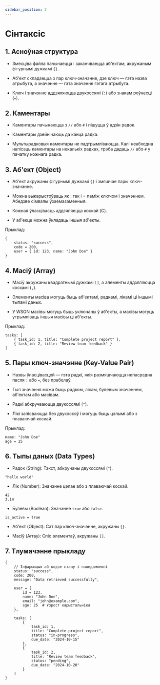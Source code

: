 ```yaml
---
sidebar_position: 2
---
```


# Сінтаксіс

## 1. Асноўная структура
* Змесціва файла пачынаецца і заканчваецца аб'ектам, акружаным фігурнымі дужкамі `{}`.

* Аб'ект складаецца з пар ключ-значэнне, дзе ключ — гэта назва атрыбута, а значэнне — гэта значэнне гэтага атрыбута.

* Ключ і значэнне аддзяляюцца двукоссямі (`:`) або знакам роўнасці (`=`).

## 2. Каментары
* Каментары пачынаюцца з `//` або `#` і пішуцца ў адзін радок.

* Каментары дзейнічаюць да канца радка.

* Мультырадковыя каментары не падтрымліваюцца. Калі неабходна напісаць каментары на некалькіх радках, трэба дадаць `//` або `#` у пачатку кожнага радка.

## 3. Аб'ект (Object)
* Аб'ект акружаны фігурнымі дужкамі `{}` і змяшчае пары ключ-значэнне.

* Можна выкарыстоўваць як : так і = паміж ключом і значэннем. Абедзве сімвалы ўзаемазаменныя.

* Кожная ўласцівасць аддзяляецца коскай (C).

* У аб'екце можна ўкладаць іншыя аб'екты.

Прыклад:

```
{
    status: "success",
    code = 200,
    user = { id: 123, name: "John Doe" }
}
```

## 4. Масіў (Array)
* Масіў акружаны квадратнымі дужкамі `[]`, а элементы аддзяляюцца коскамі (`,`).

* Элементы масіва могуць быць аб'ектамі, радкамі, лікамі ці іншымі тыпамі даных.

* У WSON масівы могуць быць уключаны ў аб'екты, а масівы могуць утрымліваць іншыя масівы ці аб'екты.

Прыклад:

```
tasks: [
    { task_id: 1, title: "Complete project report" },
    { task_id: 2, title: "Review team feedback" }
]
```

## 5. Пары ключ-значэнне (Key-Value Pair)
* Назвы ўласцівасцей — гэта радкі, якія размяшчаюцца непасрэдна пасля `:` або `=`, без прабелаў.

* Тып значэння можа быць радком, лікам, булевым значэннем, аб'ектам або масівам.

* Радкі абкручваюцца двукоссямі (`"`).

* Лікі запісваюцца без двукоссяў і могуць быць цэлымі або з плаваючай коскай.

Прыклад:

```
name: "John Doe"
age = 25
```

## 6. Тыпы даных (Data Types)
* Радок (String): Тэкст, абкручаны двукоссямі (`"`).

```
"hello world"
```

- Лік (Number): Значэнне цэлае або з плаваючай коскай.

```
42
3.14
```

- Булевы (Boolean): Значэнне `true` або `false`.

```
is_active = true
```

* Аб'ект (Object): Сэт пар ключ-значэнне, акружаны `{}`.

* Масіў (Array): Спіс элементаў, акружаны `[]`.

## 7. Тлумачэнне прыкладу

```ws
{
    // Інфармацыя аб кодзе стану і паведамленні
    status: "success",
    code: 200,
    message: "Data retrieved successfully",

    user = {
        id = 123,
        name: "John Doe",
        email: "john@example.com",
        age: 25  # Узрост карыстальніка
    },

    tasks: [
        {
            task_id: 1,
            title: "Complete project report",
            status: "in-progress",
            due_date: "2024-10-15"
        },
        {
            task_id: 2,
            title: "Review team feedback",
            status: "pending",
            due_date: "2024-10-20"
        }
    ]
}
```